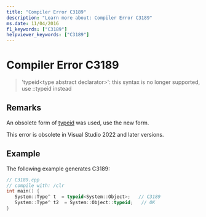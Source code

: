 ```yaml
---
title: "Compiler Error C3189"
description: "Learn more about: Compiler Error C3189"
ms.date: 11/04/2016
f1_keywords: ["C3189"]
helpviewer_keywords: ["C3189"]
---
```

# Compiler Error C3189

> 'typeid\<type abstract declarator>': this syntax is no longer supported, use ::typeid instead

## Remarks

An obsolete form of [typeid](../../extensions/typeid-cpp-component-extensions.md) was used, use the new form.

This error is obsolete in Visual Studio 2022 and later versions.

## Example

The following example generates C3189:

```cpp
// C3189.cpp
// compile with: /clr
int main() {
   System::Type^ t  = typeid<System::Object>;   // C3189
   System::Type^ t2  = System::Object::typeid;   // OK
}
```
